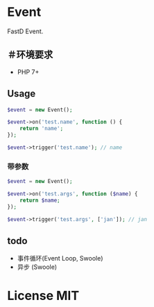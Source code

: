 # Event
FastD Event.

## ＃环境要求

* PHP 7+

## Usage

```php
$event = new Event();

$event->on('test.name', function () {
    return 'name';
});

$event->trigger('test.name'); // name
```

### 带参数

```php
$event = new Event();

$event->on('test.args', function ($name) {
    return $name;
});

$event->trigger('test.args', ['jan']); // jan
```

## todo

* 事件循环(Event Loop, Swoole)
* 异步 (Swoole)

# License MIT
